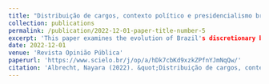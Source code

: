 ```yaml
---
title: "Distribuição de cargos, contexto político e presidencialismo brasileiro: uma análise institucional do sistema de livre provimento"
collection: publications
permalink: /publication/2022-12-01-paper-title-number-5
excerpt: 'This paper examines the evolution of Brazil's discretionary bureaucratic system. It explores how the allocation of public offices is influenced by the coalitional presidential system and efforts to professionalise the bureaucracy. The paper addresses presidential dilemmas, which involve choosing between appointing party members to gain support and nominating individuals aligned with the president's policy preferences. Using theories of institutional change as a framework, the study analyses how rules on appointments affect the characteristics of nominees. Through a case study of Brazil, the paper evaluates the alignment between theoretical predictions and empirical evidence regarding institutions and the distribution of public sector posts. Methodologically, it employs bibliographic research, document analysis, and descriptive statistics. The findings reveal that laws regulating appointments were ineffective, as federal organisations did not adhere to them. The number of career civil servants in discretionary roles was already high before mandatory quotas were introduced. The role of coordination bodies varied across administrations. Despite presidential power centralisation, public managers often have autonomy in staff selection and sometimes disregard legal requirements. Hence, the study suggested the inclusion of informal institutions in future analyses, contributing to theory-testing and theory-building on institutional dynamics and public office distribution.'
date: 2022-12-01
venue: 'Revista Opinião Pública'
paperurl: 'https://www.scielo.br/j/op/a/hDk7cbKd9xzkZPfnYJmNqQw/'
citation: 'Albrecht, Nayara (2022). &quot;Distribuição de cargos, contexto político e presidencialismo brasileiro: uma análise institucional do sistema de livre provimento.&quot <i>Revista Opinião Pública</i>. 1(5).'
---
```

